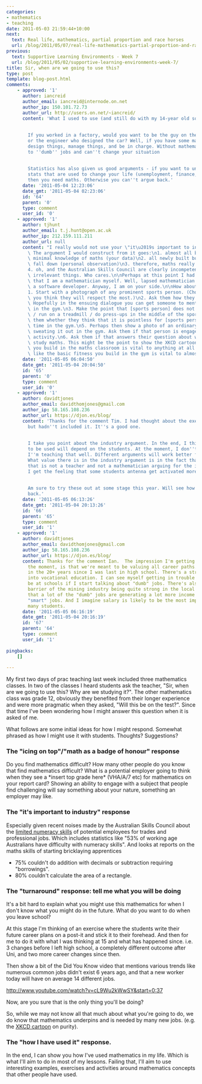 ```yaml
---
categories:
- mathematics
- teaching
date: 2011-05-03 21:59:44+10:00
next:
  text: Real life, mathematics, partial proportion and race horses
  url: /blog/2011/05/07/real-life-mathematics-partial-proportion-and-race-horses/
previous:
  text: Supportive Learning Environments - Week 7
  url: /blog/2011/05/02/supportive-learning-environments-week-7/
title: Sir, when are we going to use this?
type: post
template: blog-post.html
comments:
    - approved: '1'
      author: iancreid
      author_email: iancreid@internode.on.net
      author_ip: 150.101.72.73
      author_url: http://users.on.net/~iancreid/
      content: 'What I used to use (and still do with my 14-year old son) was:
    
    
        If you worked in a factory, would you want to be the guy on the production line
        or the engineer who designed the car? Well, if you have some mathematics you can
        design things, manage things, and be in charge. Without mathematics you are limited
        to ''dumb'' jobs and can''t change your situation
    
    
        Statistics has also given us good arguments - if you want to understand those
        stats that are used to change your life (unemployment, finance, elections, etc)
        then you need maths. Otherwise you can''t argue back.'
      date: '2011-05-04 12:23:06'
      date_gmt: '2011-05-04 02:23:06'
      id: '64'
      parent: '0'
      type: comment
      user_id: '0'
    - approved: '1'
      author: tjhunt
      author_email: t.j.hunt@open.ac.uk
      author_ip: 212.159.111.211
      author_url: null
      content: "I really would not use your \"it\u2019s important to industry\" argument.\
        \ The argument I would construct from it goes:\n1. almost all bricklayers have\
        \ minimal knowledge of maths (your data)\n2. all newly built buildings do not\
        \ fall down (personal observation)\n3. therefore, maths really is irrelevant.\n\
        4. oh, and the Australian Skills Council are clearly incompetent. They are measuring\
        \ irrelevant things. Who cares.\n\nPerhaps at this point I had better point out\
        \ that I am a mathematician myself. Well, lapsed mathematician. These days I am\
        \ a software developer. Anyway, I am on your side.\n\nHow about this line of argument.\n\
        1. Start with a photograph of any prominent sports person. (Choose the one that\
        \ you think they will respect the most.)\n2. Ask them how they got that good.\
        \ Hopefully in the ensuing dialogue you can get someone to mention working out\
        \ in the gym.\n3. Make the point that [sports person] does not actually lift weights\
        \ / run on a treadmill / do press-ups in the middle of the sports field.\n4. Ask\
        \ them whether they think that it is pointless for [sports person] to spend their\
        \ time in the gym.\n5. Perhaps then show a photo of an ordinary unhealthy mortal\
        \ sweating it out in the gym. Ask them if that person is engaged in a pointless\
        \ activity.\n6. Ask them if that answers their question about why they should\
        \ study maths. This might be the point to show the XKCD cartoon. The mental fitness\
        \ you build in the maths classroom is vital to anything at all scientific, just\
        \ like the basic fitness you build in the gym is vital to almost any type of sport."
      date: '2011-05-05 06:04:50'
      date_gmt: '2011-05-04 20:04:50'
      id: '65'
      parent: '0'
      type: comment
      user_id: '0'
    - approved: '1'
      author: davidtjones
      author_email: davidthomjones@gmail.com
      author_ip: 58.165.108.236
      author_url: https://djon.es/blog/
      content: 'Thanks for the comment Tim. I had thought about the exercise analogy,
        but hadn''t included it. It''s a good one.
    
    
        I take you point about the industry argument. In the end, I think the argument(s)
        to be used will depend on the students. At the moment, I don''t know the students
        I''m teaching that well. Different arguments will work better for different groups.
        What value there is in the industry argument is in the fact that there is someone/group
        that is not a teacher and not a mathematician arguing for the importance of mathematics.
        I get the feeling that some students antenna get activated more by apparent self-interest.
    
    
        Am sure to try these out at some stage this year. Will see how it goes and report
        back.'
      date: '2011-05-05 06:13:26'
      date_gmt: '2011-05-04 20:13:26'
      id: '66'
      parent: '65'
      type: comment
      user_id: '1'
    - approved: '1'
      author: davidtjones
      author_email: davidthomjones@gmail.com
      author_ip: 58.165.108.236
      author_url: https://djon.es/blog/
      content: Thanks for the comment Ian.  The impression I'm getting from schools at
        the moment, is that we're meant to be valuing all career paths. A lot's changed
        in the 20+ years since I was last in high school. There's a strong path for students
        into vocational education. I can see myself getting in trouble by the powers that
        be at schools if I start talking about "dumb" jobs. There's also the additional
        barrier of the mining industry being quite strong in the local area. Which means
        that a lot of the "dumb" jobs are generating a lot more income than many of the
        "smart" jobs. And I imagine salary is likely to be the most important KPI for
        many students.
      date: '2011-05-05 06:16:19'
      date_gmt: '2011-05-04 20:16:19'
      id: '67'
      parent: '64'
      type: comment
      user_id: '1'
    
pingbacks:
    []
    
---
```

My first two days of prac teaching last week included three mathematics classes. In two of the classes I heard students ask the teacher, "Sir, when are we going to use this? Why are we studying it?". The other mathematics class was grade 12, obviously they benefited from their longer experience and were more pragmatic when they asked, "Will this be on the test?". Since that time I've been wondering how I might answer this question when it is asked of me.

What follows are some initial ideas for how I might respond. Somewhat phrased as how I might use it with students. Thoughts? Suggestions?

### The "icing on top"/"math as a badge of honour" response

Do you find mathematics difficult? How many other people do you know that find mathematics difficult? What is a potential employer going to think when they see a \*insert top grade here\* (VHA/A/7 etc) for mathematics on your report card? Showing an ability to engage with a subject that people find challenging will say something about your nature, something an employer may like.

### The "it's important to industry" response

Especially given recent noises made by the Australian Skills Council about the [limited numeracy skills](http://www.isc.org.au/pdf/NoMoreExcuses_FINAL%20FINAL%20single%20page.pdf) of potential employees for trades and professional jobs. Which includes statistics like "53% of working age Australians have difficulty with numeracy skills". And looks at reports on the maths skills of starting bricklaying apprentices

- 75% couldn't do addition with decimals or subtraction requiring "borrowings".
- 80% couldn't calculate the area of a rectangle.

### The "turnaround" response: tell me what you will be doing

It's a bit hard to explain what you might use this mathematics for when I don't know what you might do in the future. What do you want to do when you leave school?

At this stage I'm thinking of an exercise where the students write their future career plans on a post-it and stick it to their forehead. And then for me to do it with what I was thinking at 15 and what has happened since. i.e. 3 changes before I left high school, a completely different outcome after Uni, and two more career changes since then.

Then show a bit of the Did You Know video that mentions various trends like numerous common jobs didn't exist 6 years ago, and that a new worker today will have on average 14 different jobs.

http://www.youtube.com/watch?v=cL9Wu2kWwSY&start=0:37

Now, are you sure that is the only thing you'll be doing?

So, while we may not know all that much about what you're going to do, we do know that mathematics underpins and is needed by many new jobs. (e.g. the [XKCD cartoon](http://xkcd.com/435/) on purity).

### The "how I have used it" response.

In the end, I can show you how I've used mathematics in my life. Which is what I'll aim to do in most of my lessons. Failing that, I'll aim to use interesting examples, exercises and activities around mathematics concepts that other people have used.